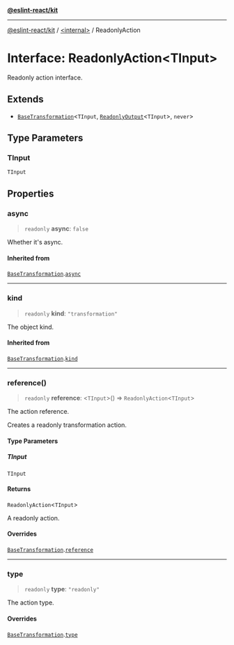 [**@eslint-react/kit**](../../README.md)

***

[@eslint-react/kit](../../README.md) / [\<internal\>](../README.md) / ReadonlyAction

# Interface: ReadonlyAction\<TInput\>

Readonly action interface.

## Extends

- [`BaseTransformation`](BaseTransformation.md)\<`TInput`, [`ReadonlyOutput`](../type-aliases/ReadonlyOutput.md)\<`TInput`\>, `never`\>

## Type Parameters

### TInput

`TInput`

## Properties

### async

> `readonly` **async**: `false`

Whether it's async.

#### Inherited from

[`BaseTransformation`](BaseTransformation.md).[`async`](BaseTransformation.md#async)

***

### kind

> `readonly` **kind**: `"transformation"`

The object kind.

#### Inherited from

[`BaseTransformation`](BaseTransformation.md).[`kind`](BaseTransformation.md#kind)

***

### reference()

> `readonly` **reference**: \<`TInput`\>() => `ReadonlyAction`\<`TInput`\>

The action reference.

Creates a readonly transformation action.

#### Type Parameters

##### TInput

`TInput`

#### Returns

`ReadonlyAction`\<`TInput`\>

A readonly action.

#### Overrides

[`BaseTransformation`](BaseTransformation.md).[`reference`](BaseTransformation.md#reference)

***

### type

> `readonly` **type**: `"readonly"`

The action type.

#### Overrides

[`BaseTransformation`](BaseTransformation.md).[`type`](BaseTransformation.md#type)

